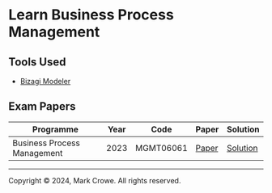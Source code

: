 
# Learn Business Process Management

## Tools Used

- [Bizagi Modeler](https://www.bizagi.com/en/products/bpm-suite/modeler "Bizagi Modeler")

## Exam Papers

| Programme                   | Year | Code      | Paper                                                      | Solution                                                               |
|-----------------------------|------|-----------|------------------------------------------------------------|------------------------------------------------------------------------|
| Business Process Management | 2023 | MGMT06061 | [Paper](exam-papers/business-process-2023-repeat-paper.md) | [Solution](exam-papers/business-process-2023-repeat-solution.md) |

---

Copyright © 2024, Mark Crowe. All rights reserved.
